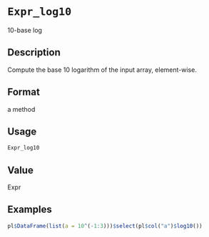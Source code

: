 # `Expr_log10`

10-base log


## Description

Compute the base 10 logarithm of the input array, element-wise.


## Format

a method


## Usage

```r
Expr_log10
```


## Value

Expr


## Examples

```r
pl$DataFrame(list(a = 10^(-1:3)))$select(pl$col("a")$log10())
```


